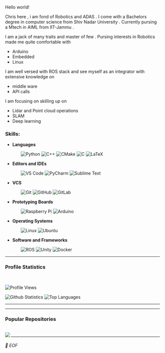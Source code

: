 Hello world!

Chris here , i am fond of Robotics and ADAS . I come with a Bachelors degree in computer science from Shiv Nadar University .
Currently pursing a Mtech in AIML from IIT-Jammu .

I am a jack of many traits and master of few . Pursing interests in Robotics made me quite comfortable with 

- Arduino
- Embedded
- Linux

I am well versed with ROS stack and see myself as an integrator with extensive knowledge on 
- middle ware
- API calls

I am focusing on skilling up on 
- Lidar and Point cloud operations
- SLAM
- Deep learning



### Skills:

* **Languages**

&nbsp;&nbsp;&nbsp;&nbsp;&nbsp;&nbsp;&nbsp;&nbsp;&nbsp;&nbsp;&nbsp;&nbsp;
![Python](https://img.shields.io/badge/-Python-black?style=plastic&logo=Python)
![C++](https://img.shields.io/badge/-C%2B%2B-00599C?style=plastic&logo=C%2B%2B)
![CMake](https://img.shields.io/badge/-CMake-064F8C?style=plastic&logo=CMake)
![C](https://img.shields.io/badge/-C-A8B9CC?style=plastic&logo=C)
![LaTeX](https://img.shields.io/badge/-LaTeX-008080?style=plastic&logo=LaTex)

* **Editors and IDEs**

&nbsp;&nbsp;&nbsp;&nbsp;&nbsp;&nbsp;&nbsp;&nbsp;&nbsp;&nbsp;&nbsp;&nbsp;
![VS Code](https://img.shields.io/badge/-VS%20Code-007ACC?style=plastic&logo=visual-studio-code)
![PyCharm](https://img.shields.io/badge/-PyCharm-000000?style=plastic&logo=PyCharm)
![Sublime Text](https://img.shields.io/badge/-Sublime%20Text-000000?style=plastic&logo=Sublime-Text)

* **VCS**

&nbsp;&nbsp;&nbsp;&nbsp;&nbsp;&nbsp;&nbsp;&nbsp;&nbsp;&nbsp;&nbsp;&nbsp;
![Git](https://img.shields.io/badge/-Git-black?style=plastic&logo=git)
![GitHub](https://img.shields.io/badge/-GitHub-181717?style=plastic&logo=github)
![GitLab](https://img.shields.io/badge/-GitLab-FCA121?style=plastic&logo=GitLab)

* **Prototyping Boards**

&nbsp;&nbsp;&nbsp;&nbsp;&nbsp;&nbsp;&nbsp;&nbsp;&nbsp;&nbsp;&nbsp;&nbsp;
![Raspberry Pi](https://img.shields.io/badge/-Raspberry%20Pi-C51A4A?style=plastic&logo=Raspberry-Pi)
![Arduino](https://img.shields.io/badge/-Arduino-00979D?style=plastic&logo=Arduino&logoColor=white)


* **Operating Systems**

&nbsp;&nbsp;&nbsp;&nbsp;&nbsp;&nbsp;&nbsp;&nbsp;&nbsp;&nbsp;&nbsp;&nbsp;
![Linux](https://img.shields.io/badge/-Linux-000000?style=flat&logo=linux&logoColor=FCC624)
![Ubuntu](https://img.shields.io/badge/-Ubuntu-E95420?style=plastic&logo=Ubuntu&logoColor=white)


* **Software and Frameworks**

&nbsp;&nbsp;&nbsp;&nbsp;&nbsp;&nbsp;&nbsp;&nbsp;&nbsp;&nbsp;&nbsp;&nbsp;
![ROS](https://img.shields.io/badge/-ROS-22314E?style=plastic&logo=ROS)
![Unity](https://img.shields.io/badge/-Unity-000000?style=plastic&logo=Unity)
![Docker](https://img.shields.io/badge/-Docker-000000?style=plastic&logo=Docker)



---

### Profile Statistics
</br>

![Profile Views](https://komarev.com/ghpvc/?username=your-github-chrissunny94)

![Github Statistics](https://github-readme-stats-drab-delta.vercel.app/api?username=chrissunny94&count_private=true&show_icons=true&include_all_commits=true&theme=radical)
![Top Languages](https://github-readme-stats-drab-delta.vercel.app/api/top-langs/?username=chrissunny94&hide=TeX&layout=compact&theme=radical)

---



---

### Popular Repositories
</br>

<a href="https://github.com/blackcoffeerobotics/emojicloud_plugin">
  <img align="left" src="https://github-readme-stats.vercel.app/api/pin/?username=blackcoffeerobotics&repo=emojicloud_plugin&title_color=ffffff&text_color=c9cacc&icon_color=2bbc8a&bg_color=1d1f21" />
</a>

---



###### 💾 EOF
